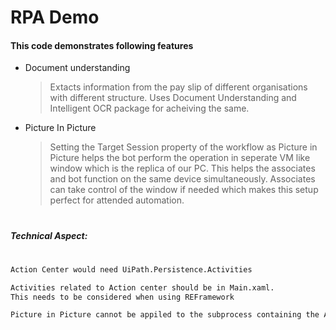 # RPA Demo
#### This code demonstrates following features

- Document understanding
    > Extacts information from the pay slip of different organisations with different structure.
    > Uses Document Understanding and Intelligent OCR package for acheiving the same.
- Picture In Picture
    > Setting the Target Session property of the workflow as Picture in Picture helps the bot perform the operation in seperate VM like window which is the replica of our PC. This helps the associates and bot function on the same device simultaneously. 
    > Associates can take control of the window if needed which makes this setup perfect for attended automation.
#
#
#

##### Technical Aspect:

#
#


```sh
Action Center would need UiPath.Persistence.Activities

Activities related to Action center should be in Main.xaml. 
This needs to be considered when using REFramework

Picture in Picture cannot be appiled to the subprocess containing the Action Center related activities
```